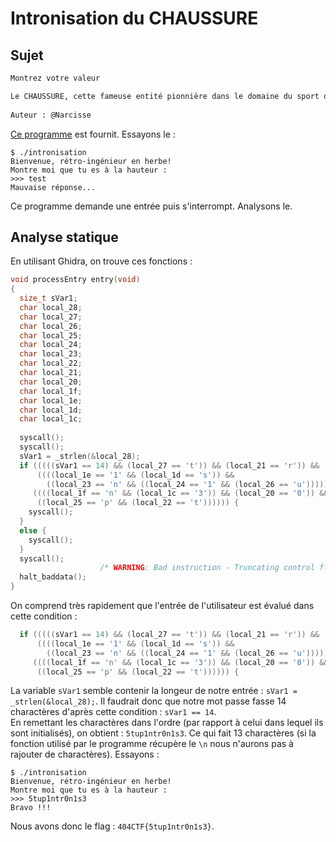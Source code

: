 # Intronisation du CHAUSSURE

## Sujet

```md
Montrez votre valeur

Le CHAUSSURE, cette fameuse entité pionnière dans le domaine du sport de combat a ouvert un tournoi pour tous les chat-diateurs qui souhaiteraient se mesurer au reste du monde. Les présélections commencent et un premier défi a été publié par le CHAUSSURE. Ce dernier semble très cryptique, à vous d'en déceler les secrets!
 
Auteur : @Narcisse
```

[Ce programme](./intronisation) est fournit. Essayons le :

```console
$ ./intronisation
Bienvenue, rétro-ingénieur en herbe!
Montre moi que tu es à la hauteur :
>>> test
Mauvaise réponse...
```

Ce programme demande une entrée puis s'interrompt. Analysons le.

## Analyse statique

En utilisant Ghidra, on trouve ces fonctions :

```C
void processEntry entry(void)
{
  size_t sVar1;
  char local_28;
  char local_27;
  char local_26;
  char local_25;
  char local_24;
  char local_23;
  char local_22;
  char local_21;
  char local_20;
  char local_1f;
  char local_1e;
  char local_1d;
  char local_1c;
  
  syscall();
  syscall();
  sVar1 = _strlen(&local_28);
  if (((((sVar1 == 14) && (local_27 == 't')) && (local_21 == 'r')) &&
      ((((local_1e == '1' && (local_1d == 's')) &&
        ((local_23 == 'n' && ((local_24 == '1' && (local_26 == 'u')))))) && (local_28 == '5')))) &&
     ((((local_1f == 'n' && (local_1c == '3')) && (local_20 == '0')) &&
      ((local_25 == 'p' && (local_22 == 't')))))) {
    syscall();
  }
  else {
    syscall();
  }
  syscall();
                    /* WARNING: Bad instruction - Truncating control flow here */
  halt_baddata();
}
```

On comprend très rapidement que l'entrée de l'utilisateur est évalué dans cette condition :

```C
  if (((((sVar1 == 14) && (local_27 == 't')) && (local_21 == 'r')) &&
      ((((local_1e == '1' && (local_1d == 's')) &&
        ((local_23 == 'n' && ((local_24 == '1' && (local_26 == 'u')))))) && (local_28 == '5')))) &&
     ((((local_1f == 'n' && (local_1c == '3')) && (local_20 == '0')) &&
      ((local_25 == 'p' && (local_22 == 't')))))) {
```

La variable `sVar1` semble contenir la longeur de notre entrée : `sVar1 = _strlen(&local_28);`. Il faudrait donc que notre mot passe fasse 14 charactères d'après cette condition : `sVar1 == 14`.    
En remettant les charactères dans l'ordre (par rapport à celui dans lequel ils sont initialisés), on obtient : `5tup1ntr0n1s3`. Ce qui fait 13 charactères (si la fonction utilisé par le programme récupère le `\n` nous n'aurons pas à rajouter de charactères). Essayons :

```console
$ ./intronisation               
Bienvenue, rétro-ingénieur en herbe!
Montre moi que tu es à la hauteur :
>>> 5tup1ntr0n1s3
Bravo !!!
```

Nous avons donc le flag : `404CTF{5tup1ntr0n1s3}`.
